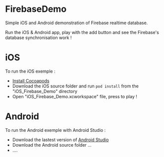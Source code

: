 # FirebaseDemo
Simple iOS and Android demonstration of Firebase realtime database.

Run the iOS & Android app, play with the add button and see the Firebase's database synchronisation work !

# iOS

To run the iOS exemple :
- [Install Cocoapods](https://guides.cocoapods.org/using/getting-started.html)
- Download the iOS source folder and run `pod install` from the "iOS_Firebase_Demo" directory
- Open "iOS_Firebase_Demo.xcworkspace" file, press to play ! 

# Android 

To run the Android exemple with Android Studio : 
- Download the lastest version of [Android Studio](https://developer.android.com/studio/index.html)
- Download the Android source folder ...
- ....
